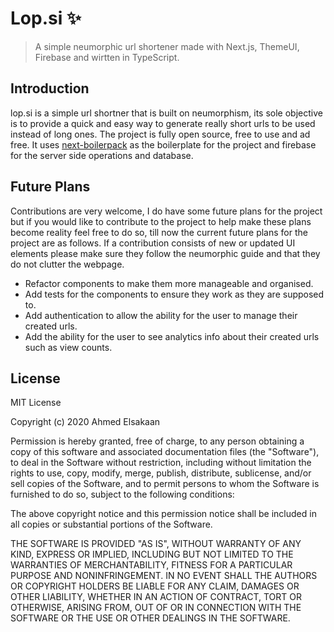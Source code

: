 # Lop.si ✨

> A simple neumorphic url shortener made with Next.js, ThemeUI, Firebase and wirtten in TypeScript.

## Introduction

lop.si is a simple url shortner that is built on neumorphism, its sole objective is to provide a quick and easy way to generate really short urls to be used instead of long ones. The project is fully open source, free to use and ad free. It uses [next-boilerpack](https://github.com/ixahmedxi/next-boilerpack) as the boilerplate for the project and firebase for the server side operations and database.

## Future Plans

Contributions are very welcome, I do have some future plans for the project but if you would like to contribute to the project to help make these plans become reality feel free to do so, till now the current future plans for the project are as follows. If a contribution consists of new or updated UI elements please make sure they follow the neumorphic guide and that they do not clutter the webpage.

* Refactor components to make them more manageable and organised.
* Add tests for the components to ensure they work as they are supposed to.
* Add authentication to allow the ability for the user to manage their created urls.
* Add the ability for the user to see analytics info about their created urls such as view counts.

## License

MIT License

Copyright (c) 2020 Ahmed Elsakaan

Permission is hereby granted, free of charge, to any person obtaining a copy
of this software and associated documentation files (the "Software"), to deal
in the Software without restriction, including without limitation the rights
to use, copy, modify, merge, publish, distribute, sublicense, and/or sell
copies of the Software, and to permit persons to whom the Software is
furnished to do so, subject to the following conditions:

The above copyright notice and this permission notice shall be included in all
copies or substantial portions of the Software.

THE SOFTWARE IS PROVIDED "AS IS", WITHOUT WARRANTY OF ANY KIND, EXPRESS OR
IMPLIED, INCLUDING BUT NOT LIMITED TO THE WARRANTIES OF MERCHANTABILITY,
FITNESS FOR A PARTICULAR PURPOSE AND NONINFRINGEMENT. IN NO EVENT SHALL THE
AUTHORS OR COPYRIGHT HOLDERS BE LIABLE FOR ANY CLAIM, DAMAGES OR OTHER
LIABILITY, WHETHER IN AN ACTION OF CONTRACT, TORT OR OTHERWISE, ARISING FROM,
OUT OF OR IN CONNECTION WITH THE SOFTWARE OR THE USE OR OTHER DEALINGS IN THE
SOFTWARE.
